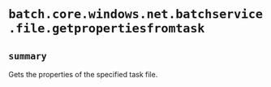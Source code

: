 # `batch.core.windows.net.batchservice.file.getpropertiesfromtask`

## `summary`
Gets the properties of the specified task file.


